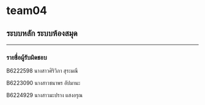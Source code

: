 # team04

## ระบบหลัก ระบบห้องสมุด

<hr/>

### รายชื่อผู้รับผิดชอบ

B6222598 นางสาวศิริวิภา สุระมณี

B6223090 นางสาวชนาพร อัปมานะ

B6224929 นางสาวมะปราง แสงอรุณ
